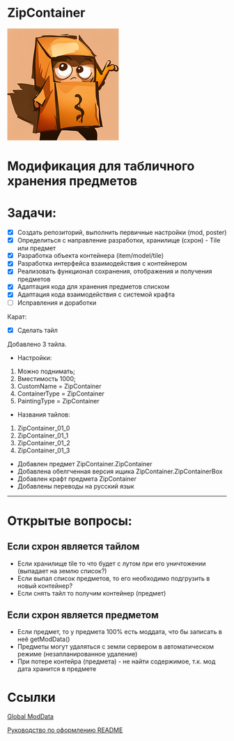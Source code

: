 ﻿# ZipContainer
![Иллюстрация к проекту](https://github.com/besterry/ItemStorage/raw/main/poster.png)

# Модификация для табличного хранения предметов

# Задачи:
- [x] Создать репозиторий, выполнить первичные настройки (mod, poster)
- [x] Определиться с направление разработки, хранилище (схрон) - Tile или предмет
- [x] Разработка объекта контейнера (item/model/tile)
- [x] Разработка интерфейса взаимодействия с контейнером
- [x] Реализовать функционал сохранения, отображения и получения предметов
- [x] Адаптация кода для хранения предметов списком
- [x] Адаптация кода взаимодействия с системой крафта
- [ ] Исправления и доработки

Карат:
- [x] Сделать тайл

Добавлено 3 тайла.
- Настройки:
1. Можно поднимать;
2. Вместимость 1000;
3. CustomName = ZipContainer
4. ContainerType = ZipContainer
5. PaintingType = ZipContainer
- Названия тайлов:
1. ZipContainer_01_0
2. ZipContainer_01_1
3. ZipContainer_01_2
4. ZipContainer_01_3
- Добавлен предмет ZipContainer.ZipContainer
- Добавлена обелгченная версия ищика ZipContainer.ZipContainerBox
- Добавлен крафт предмета ZipContainer
- Добавлены переводы на русский язык



---

# Открытые вопросы:

## Если схрон является тайлом
- Если хранилище tile то что будет с лутом при его уничтожении (выпадает на землю список?)
- Если выпал список предметов, то его необходимо подгрузить в новый контейнер?
- Если снять тайл то получим контейнер (предмет)
  
## Если схрон является предметом
- Если предмет, то у предмета 100% есть моддата, что бы записать в неё getModData()
- Предметы могут удаляться с земли сервером в автоматическом режиме (незапланированное удаление)
- При потере контейра (предмета) - не найти содержимое, т.к. мод дата хранится в предмете


# Ссылки
[Global ModData](https://github.com/MrBounty/PZ-Mod---Doc/blob/main/How%20to%20use%20global%20modData.md)

[Руководство по оформлению README](https://gist.github.com/Jekins/2bf2d0638163f1294637)
